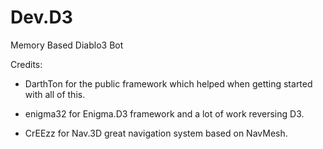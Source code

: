 # Dev.D3
Memory Based Diablo3 Bot

Credits:

* DarthTon for the public framework which helped when getting started with all of this.

* enigma32 for Enigma.D3 framework and a lot of work reversing D3.

* CrEEzz for Nav.3D great navigation system based on NavMesh.
